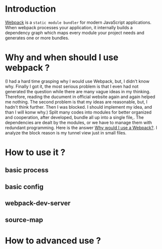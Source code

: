 # Introduction

[Webpack](https://webpack.js.org/) is a `static module bundler` for modern JavaScript applications.  When webpack processes your application, it internally builds a dependency graph which maps every module your project needs and generates one or more bundles.

# Why and when should I use webpack ?
(I had a hard time grasping why I would use Webpack, but, I didn't know why. 
Finally I got it, the most serious problem is that I even had not generated the question while there are many vague ideas in my thinking. Therefore, reading the ducument in official website again and again helped me nothing.
The second problem is that my ideas are reasonable, but, I hadn't think further. Then I was blocked. I should implement my idea, and than I will konw why.)
Split many codes into modules for better organized and cooperation, after developed, bundle all up into a single file,. The dependencies are dealt by the modules, or we have to manage them with redundant programming. Here is the answer [Why would I use a Webpack?](http://tinselcity.net/whys/packers). I analyze the block reason is my tunnel view just in small files.

# How to use it ?
## basic process
## basic config
## webpack-dev-server
## source-map

# How to advanced use ? 
